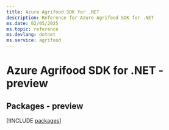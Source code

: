 ```yaml
---
title: Azure Agrifood SDK for .NET
description: Reference for Azure Agrifood SDK for .NET
ms.date: 02/05/2025
ms.topic: reference
ms.devlang: dotnet
ms.service: agrifood
---
```

# Azure Agrifood SDK for .NET - preview
## Packages - preview
[!INCLUDE [packages](agrifood-index.md)]